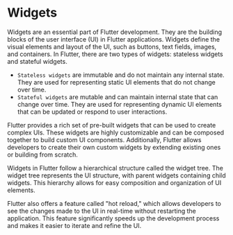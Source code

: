 # Widgets

Widgets are an essential part of Flutter development. They are the building blocks of the user interface (UI) in Flutter applications. Widgets define the visual elements and layout of the UI, such as buttons, text fields, images, and containers.
In Flutter, there are two types of widgets: stateless widgets and stateful widgets.
* ` Stateless widgets ` are immutable and do not maintain any internal state. They are used for representing static UI elements that do not change over time.
* ` Stateful widgets ` are mutable and can maintain internal state that can change over time. They are used for representing dynamic UI elements that can be updated or respond to user interactions.

Flutter provides a rich set of pre-built widgets that can be used to create complex UIs. These widgets are highly customizable and can be composed together to build custom UI components. Additionally, Flutter allows developers to create their own custom widgets by extending existing ones or building from scratch.

Widgets in Flutter follow a hierarchical structure called the widget tree. The widget tree represents the UI structure, with parent widgets containing child widgets. This hierarchy allows for easy composition and organization of UI elements.

Flutter also offers a feature called "hot reload," which allows developers to see the changes made to the UI in real-time without restarting the application. This feature significantly speeds up the development process and makes it easier to iterate and refine the UI.

